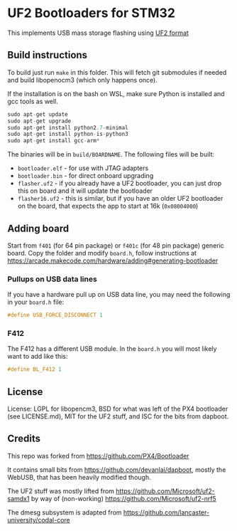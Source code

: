 # UF2 Bootloaders for STM32

This implements USB mass storage flashing using [UF2 format](https://github.com/Microsoft/uf2)

## Build instructions

To build just run ``make`` in this folder.
This will fetch git submodules if needed and build libopenocm3
(which only happens once).


If the installation is on the bash on WSL, make sure Python is installed and gcc tools as well. 
```c
sudo apt-get update
sudo apt-get upgrade
sudo apt-get install python2.7-minimal
sudo apt-get install python-is-python3
sudo apt-get install gcc-arm*
```

The binaries will be in `build/BOARDNAME`. 
The following files will be built:
* `bootloader.elf` - for use with JTAG adapters
* `bootloader.bin` - for direct onboard upgrading
* `flasher.uf2` - if you already have a UF2 bootloader, you can just drop this on board and it will update the bootloader
* `flasher16.uf2` - this is similar, but if you have an older UF2 bootloader on the board, that expects the app to start at 16k (`0x08004000`)

## Adding board

Start from `f401` (for 64 pin package) or `f401c` (for 48 pin package) generic board.
Copy the folder and modify `board.h`, follow instructions at 
https://arcade.makecode.com/hardware/adding#generating-bootloader

### Pullups on USB data lines

If you have a hardware pull up on USB data line, you may need the following in your `board.h` file:

```c
#define USB_FORCE_DISCONNECT 1
```

### F412

The F412 has a different USB module. In the `board.h` you will most likely want to add like this:

```c
#define BL_F412 1
```

## License

License: LGPL for libopencm3, BSD for what was left of the PX4 bootloader (see LICENSE.md),
MIT for the UF2 stuff, and ISC for the bits from dapboot.

## Credits

This repo was forked from https://github.com/PX4/Bootloader

It contains small bits from https://github.com/devanlai/dapboot,
mostly the WebUSB, that has been heavily modified though.

The UF2 stuff was mostly lifted from https://github.com/Microsoft/uf2-samdx1
by way of (non-working) https://github.com/Microsoft/uf2-nrf5

The dmesg subsystem is adapted from https://github.com/lancaster-university/codal-core
